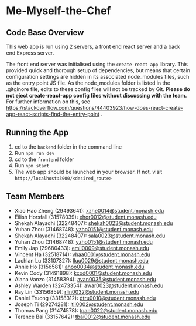 # Me-Myself-the-Chef

## Code Base Overview

This web app is run using 2 servers, a front end react server and a back end Express server.

The front end server was initialised using the `create-react-app` library. This provided quick and thorough setup of dependencies, but means that certain configuration settings are hidden in its associated node_modules files, such as the entry point JS file. As the node_modules folder is listed in the .gitginore file, edits to these config files will not be tracked by Git. **Please do not eject create-react-app config files without discussing with the team.** For further information on this, see https://stackoverflow.com/questions/44403923/how-does-react-create-app-react-scripts-find-the-entry-point . 

## Running the App

1. cd to the `backend` folder in the command line
2. Run `npm run dev`
3. cd to the `frontend` folder
4. Run `npm start`
5. The web app should be launched in your browser. If not, visit `http://localhost:3000/<desired_route>`

## Team Members

- Xiao Hao Zheng (29493641): xzhe0014@student.monash.edu
- Eilish Horsfall (31578039): ehor0012@student.monash.edu
- Shekah Alayadhi (32248407): shekah0023@student.monash.edu
- Yuhan Zhou (31468748): yzho0151@student.monash.edu
- Shekah Alayadhi (32248407): sala0023@student.monash.edu
- Yuhan Zhou (31468748): yzho0151@student.monash.edu
- Emily Jap (29680433): emil0009@student.monash.edu
- Vincent Ha (32518714): vhaa0001@student.monash.edu
- Lachlan Lu (33107327): lluu0029@student.monash.edu
- Annie Ho (3156581): ahoo0034@student.monash.edu
- Kevin Cody (31491898): kcod0001@student.monash.edu
- Alana Vanzo (31458394): avan0035@student.monash.edu
- Ashley Warden (32473354): awar0023@student.monash.edu
- Ray Lin (33156859): rlin0032@student.monash.edu
- Daniel Truong (33158312): dtru0010@student.monash.edu
- Joseph Ti (29274281): jtii0002@student.monash.edu
- Thomas Pang (31474578): tpan0022@student.monash.edu
- Terence Bai (33157642): tbai0012@student.monash.edu
